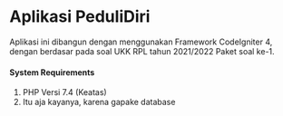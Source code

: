 <h1>Aplikasi PeduliDiri</h1>

Aplikasi ini dibangun dengan menggunakan Framework CodeIgniter 4, dengan berdasar pada soal UKK RPL tahun 2021/2022 Paket soal ke-1.

<h4>System Requirements</h4>
<ol> 
<li>PHP Versi 7.4 (Keatas)</li>
<li>Itu aja kayanya, karena gapake database</li>
</ol>
